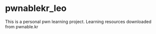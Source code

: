 # pwnablekr_leo
This is a personal pwn learning project.
Learning resources downloaded from pwnable.kr